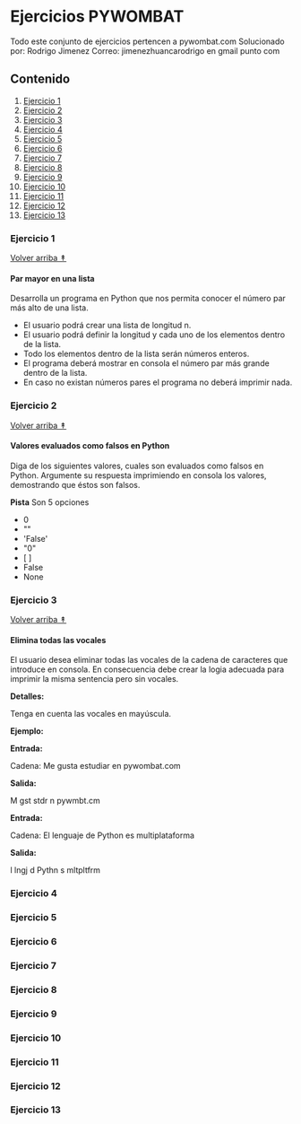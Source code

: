 # Ejercicios PYWOMBAT

Todo este conjunto de ejercicios pertencen a pywombat.com
Solucionado por: Rodrigo Jimenez
Correo: jimenezhuancarodrigo en gmail punto com

## Contenido 

1. [Ejercicio 1](#ejercicio-1)
2. [Ejercicio 2](#ejercicio-2)
3. [Ejercicio 3](#ejercicio-3)
4. [Ejercicio 4](#ejercicio-4)
5. [Ejercicio 5](#ejercicio-5)
6. [Ejercicio 6](#ejercicio-6)
7. [Ejercicio 7](#ejercicio-7)
8. [Ejercicio 8](#ejercicio-8)
9. [Ejercicio 9](#ejercicio-9)
10. [Ejercicio 10](#ejercicio-10)
11. [Ejercicio 11](#ejercicio-11)
12. [Ejercicio 12](#ejercicio-12)
13. [Ejercicio 13](#ejercicio-13)


### Ejercicio 1
[Volver arriba ↟](#contenido)

#### Par mayor en una lista

Desarrolla un programa en Python que nos permita conocer el número par más alto de una lista.

- El usuario podrá crear una lista de longitud n.
- El usuario podrá definir la longitud y cada uno de los elementos dentro de la lista.
- Todo los elementos dentro de la lista serán números enteros.
- El programa deberá mostrar en consola el número par más grande dentro de la lista.
- En caso no existan números pares el programa no deberá imprimir nada.


### Ejercicio 2 
[Volver arriba ↟](#contenido)

#### Valores evaluados como falsos en Python

Diga de los siguientes valores, cuales son evaluados como falsos en Python. Argumente su respuesta imprimiendo en consola los valores, demostrando que éstos son falsos.

**Pista**
Son 5 opciones
<ul>
<li>0</li>
<li>""</li>
<li>'False'</li>
<li>"0"</li>
<li>[ ]</li>
<li>False</li>
<li>None</li>
</ul>

### Ejercicio 3
[Volver arriba ↟](#contenido)

#### Elimina todas las vocales

El usuario desea eliminar todas las vocales de la cadena de caracteres que introduce en consola. En consecuencia debe crear la logia adecuada para imprimir la misma sentencia pero sin vocales.

**Detalles:**

Tenga en cuenta las vocales en mayúscula.

**Ejemplo:**

**Entrada:**

Cadena: Me gusta estudiar en pywombat.com

**Salida:**

M gst stdr n pywmbt.cm

**Entrada:**

Cadena: El lenguaje de Python es multiplataforma

**Salida:**

l lngj d Pythn s mltpltfrm

### Ejercicio 4
### Ejercicio 5
### Ejercicio 6
### Ejercicio 7
### Ejercicio 8
### Ejercicio 9
### Ejercicio 10
### Ejercicio 11
### Ejercicio 12
### Ejercicio 13

